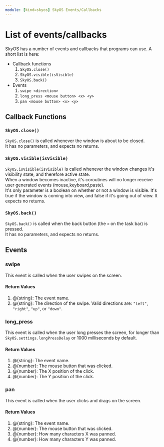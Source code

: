 ```yaml
---
module: [kind=skyos] SkyOS Events/Callbacks
---
```


# List of events/callbacks
SkyOS has a number of events and callbacks that programs can use. A short list is here:  
* Callback functions  
  1. `SkyOS.close()`  
  2. `SkyOS.visible(isVisible)`  
  3. `SkyOS.back()`  
* Events  
  1. `swipe <direction>`  
  2. `long_press <mouse button> <x> <y>`  
  3. `pan <mouse button> <x> <y>`  
  
## Callback Functions
### **`SkyOS.close()`**
`SkyOS.close()` is called whenever the window is about to be closed.  
It has no parameters, and expects no returns.

### **`SkyOS.visible(isVisible)`**
`SkyOS.isVisible(isVisible)` is called whenever the window changes it's visibility state, and therefore active state.  
When a window becomes inactive, it's coroutines will no longer receive user generated events (mouse,keyboard,paste).  
It's only parameter is a boolean on whether or not a window is visible. It's true if the window is coming into view, and false if it's going out of view. It expects no returns.

### **`SkyOS.back()`**
`SkyOS.back()` is called when the back button (the `<` on the task bar) is pressed.  
It has no parameters, and expects no returns.

## Events
### **swipe**
This event is called when the user swipes on the screen.
#### **Return Values**
1. @{string}: The event name.
2. @{string}: The direction of the swipe. Valid directions are: `"left"`, `"right"`, `"up"`, or `"down"`.

### **long_press**
This event is called when the user long presses the screen, for longer than `SkyOS.settings.longPressDelay` or 1000 milliseconds by default.
#### **Return Values**
1. @{string}: The event name.
2. @{number}: The mouse button that was clicked.
3. @{number}: The X position of the click.
4. @{number}: The Y position of the click.

### **pan**
This event is called when the user clicks and drags on the screen.
#### **Return Values**
1. @{string}: The event name.
2. @{number}: The mouse button that was clicked.
3. @{number}: How many characters X was panned.
4. @{number}: How many characters Y was panned.